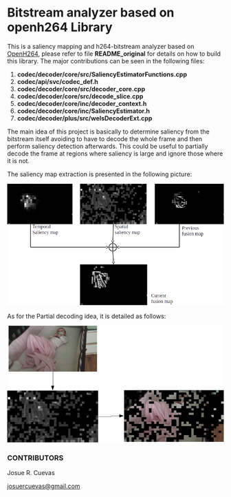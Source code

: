 # Bitstream analyzer based on openh264 Library

This is a saliency mapping and h264-bitstream analyzer based on [OpenH264](https://github.com/cisco/openh264), please refer to file **README_original** for details on how to build this library. The major contributions can be seen in the following files:

1. **codec/decoder/core/src/SaliencyEstimatorFunctions.cpp**
2. **codec/api/svc/codec_def.h**
3. **codec/decoder/core/src/decoder_core.cpp**
4. **codec/decoder/core/src/decode_slice.cpp**
5. **codec/decoder/core/inc/decoder_context.h**
6. **codec/decoder/core/inc/SaliencyEstimator.h**
7. **codec/decoder/plus/src/welsDecoderExt.cpp**

The main idea of this project is basically to determine saliency from the bitstream itself avoiding to have to decode the whole frame and then perform saliency detection afterwards. This could be useful to partially decode the frame at regions where saliency is large and ignore those where it is not.

The saliency map extraction is presented in the following picture:

![saliency maps](concept/saliency_maps.bmp)

As for the Partial decoding idea, it is detailed as follows:

![partial decoding](concept/idea.bmp)

### CONTRIBUTORS

Josue R. Cuevas

josuercuevas@gmail.com
